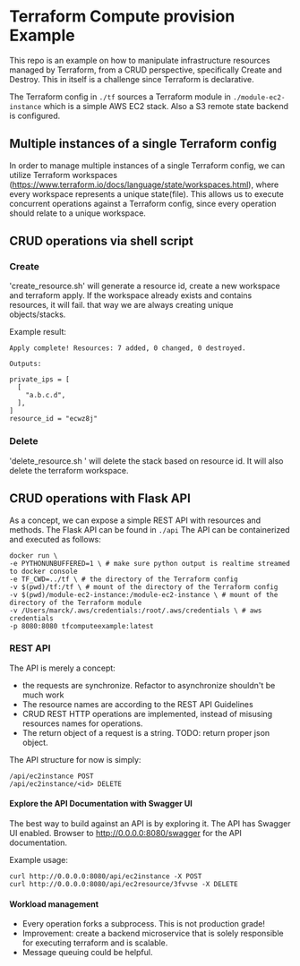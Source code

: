 # Terraform Compute provision Example 
This repo is an example on how to manipulate infrastructure resources managed by Terraform, from a CRUD perspective, specifically Create and Destroy. 
This in itself is a challenge since Terraform is declarative.

The Terraform config in ```./tf``` sources a Terraform module in ```./module-ec2-instance``` which is a simple AWS EC2 stack.
Also a S3 remote state backend is configured.

## Multiple instances of a single Terraform config
In order to manage multiple instances of a single Terraform config, we can utilize Terraform workspaces (https://www.terraform.io/docs/language/state/workspaces.html), where every workspace represents a unique state(file).
This allows us to execute concurrent operations against a Terraform config, since every operation should relate to a unique workspace.

## CRUD operations via shell script

### Create
'create_resource.sh' will generate a resource id, create a new workspace and terraform apply. 
If the workspace already exists and contains resources, it will fail.
that way we are always creating unique objects/stacks.

Example result:

```
Apply complete! Resources: 7 added, 0 changed, 0 destroyed.

Outputs:

private_ips = [
  [
    "a.b.c.d",
  ],
]
resource_id = "ecwz8j"
```

### Delete
'delete_resource.sh <resource id>' will delete the stack based on resource id. 
It will also delete the terraform workspace.

## CRUD operations with Flask API
As a concept, we can expose a simple REST API with resources and methods.
The Flask API can be found in ```./api```
The API can be containerized and executed as follows:

```
docker run \
-e PYTHONUNBUFFERED=1 \ # make sure python output is realtime streamed to docker console
-e TF_CWD=../tf \ # the directory of the Terraform config 
-v $(pwd)/tf:/tf \ # mount of the directory of the Terraform config
-v $(pwd)/module-ec2-instance:/module-ec2-instance \ # mount of the directory of the Terraform module
-v /Users/marck/.aws/credentials:/root/.aws/credentials \ # aws credentials
-p 8080:8080 tfcomputeexample:latest 
```

### REST API
The API is merely a concept:
- the requests are synchronize. Refactor to asynchronize shouldn't be much work
- The resource names are according to the REST API Guidelines
- CRUD REST HTTP operations are implemented, instead of misusing resources names for operations.
- The return object of a request is a string. TODO: return proper json object.


The API structure for now is simply:

```
/api/ec2instance POST
/api/ec2instance/<id> DELETE
```

#### Explore the API Documentation with Swagger UI
The best way to build against an API is by exploring it. The API has Swagger UI enabled. 
Browser to http://0.0.0.0:8080/swagger for the API documentation.

Example usage:

```
curl http://0.0.0.0:8080/api/ec2instance -X POST
curl http://0.0.0.0:8080/api/ec2resource/3fvvse -X DELETE
```

#### Workload management
- Every operation forks a subprocess. This is not production grade!
- Improvement: create a backend microservice that is solely responsible for executing terraform and is scalable.
- Message queuing could be helpful.

